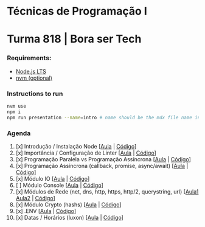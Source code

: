 # Técnicas de Programação I
# Turma 818 | Bora ser Tech

### Requirements:
- [Node.js LTS](https://nodejs.org/en/download/)
- [nvm (optional)](https://github.com/nvm-sh/nvm)

### Instructions to run
```bash
nvm use
npm i
npm run presentation --name=intro # name should be the mdx file name inside /classes
```

### Agenda
1. [x] Introdução / Instalação Node [[Aula](https://github.com/menezee/818-linx/blob/main/classes/intro.mdx) | [Código](https://github.com/menezee/818-linx/tree/main/src/intro-10-02-2022)]
2. [x] Importância / Configuração de Linter [[Aula](https://github.com/menezee/818-linx/blob/main/classes/linter.mdx) | [Código](https://github.com/menezee/818-linx/tree/main/src/linter-15-02-2022)]
3. [x] Programação Paralela vs Programação Assíncrona [[Aula](https://github.com/menezee/818-linx/blob/main/classes/async.mdx) | [Código](https://github.com/menezee/818-linx/tree/main/src/async-22-02-2022)]
4. [x] Programação Assíncrona (callback, promise, async/await) [[Aula](https://github.com/menezee/818-linx/blob/main/classes/async.mdx) | [Código](https://github.com/menezee/818-linx/tree/main/src/async-22-02-2022)]
5. [x] Módulo IO [[Aula](https://github.com/menezee/818-linx/blob/main/classes/async.mdx) | [Código](https://github.com/menezee/818-linx/tree/main/src/filesystem-17-02-2022)]
6. [ ] Módulo Console [[Aula]() | [Código]()]
7. [x] Módulos de Rede (net, dns, http, https, http/2, querystring, url) [[Aula1](https://github.com/menezee/818-linx/blob/main/classes/network.mdx) [Aula2](https://github.com/menezee/818-linx/blob/main/classes/network-pt2.mdx) | [Código](https://github.com/menezee/818-linx/tree/main/src/network-24-02-2022)]
8. [x] Módulo Crypto (hashs) [[Aula](https://github.com/menezee/818-linx/blob/main/classes/extra.mdx) | [Código]()]
9. [x] .ENV [[Aula](https://github.com/menezee/818-linx/blob/main/classes/extra.mdx) | [Código]()]
10. [x] Datas / Horários (luxon) [[Aula](https://github.com/menezee/818-linx/blob/main/classes/extra.mdx) | [Código]()]
